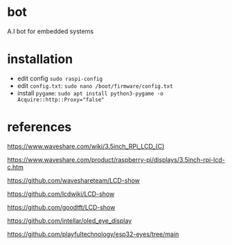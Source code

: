 # bot
A.I bot for embedded systems

# installation
- edit config `sudo raspi-config`
- edit `config.txt`: `sudo nano /boot/firmware/config.txt`
- install `pygame`: `sudo apt install python3-pygame -o Acquire::http::Proxy="false"`

# references

https://www.waveshare.com/wiki/3.5inch_RPi_LCD_(C)

https://www.waveshare.com/product/raspberry-pi/displays/3.5inch-rpi-lcd-c.htm

https://github.com/waveshareteam/LCD-show

https://github.com/lcdwiki/LCD-show

https://github.com/goodtft/LCD-show

https://github.com/intellar/oled_eye_display

https://github.com/playfultechnology/esp32-eyes/tree/main
